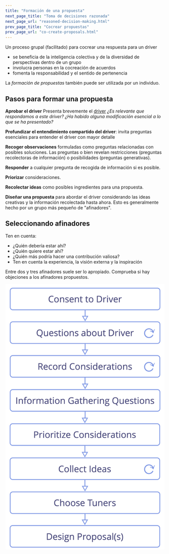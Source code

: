 ```yaml
---
title: "Formación de una propuesta"
next_page_title: "Toma de decisiones razonada"
next_page_url: "reasoned-decision-making.html"
prev_page_title: "Cocrear propuestas"
prev_page_url: "co-create-proposals.html"
---
```



<div class="card summary"><div class="card-body">Un proceso grupal (facilitado) para cocrear una respuesta para un driver
</div></div>

-   se beneficia de la inteligencia colectiva y de la diversidad de perspectivas dentro de un grupo
-   involucra personas en la cocreación de acuerdos
-   fomenta la responsabilidad y el sentido de pertenencia

La _formación de propuestas_ también puede ser utilizada por un individuo.

## Pasos para formar una propuesta

**Aprobar el driver** Presenta brevemente el <a href="glossary.html#entry-organizational-driver" class="glossary-tooltip" data-toggle="tooltip" title="Motivante de la organización: Un motivante es la razón de una persona o grupo para responder a una situación específica. Un motivante es considerado un **motivante organizacional** si responder a este ayudaría a la organización generar valor, eliminar desperdicio o evitar consecuencias no deseadas.">driver</a> _¿Es relevante que respondamos a este driver? ¿Ha habido alguna modificación esencial a lo que se ha presentado?_

**Profundizar el entendimiento compartido del driver**: invita preguntas esenciales para entender  el driver con mayor detalle

**Recoger observaciones** formuladas como preguntas relacionadas con posibles soluciones.  Las preguntas o bien revelan restricciones (preguntas recolectoras de información) o posibilidades (preguntas generativas).

**Responder** a cualquier pregunta de recogida de información si es posible.

**Priorizar** consideraciones.

**Recolectar ideas** como posibles ingredientes para una propuesta.

**Diseñar una propuesta** para abordar el driver considerando las ideas creativas y la información recolectada hasta ahora. Esto es generalmente hecho por un grupo más pequeño de "afinadores".

## Seleccionando afinadores

Ten en cuenta:

-   ¿Quién debería estar ahí?
-   ¿Quién quiere estar ahí?
-   ¿Quién más podría hacer una contribución valiosa?
-   Ten en cuenta la experiencia, la visión externa y la inspiración

Entre dos y tres afinadores suele ser lo apropiado. Comprueba si hay objeciones a los afinadores propuestos.

![Proceso de formación de una propuesta](img/agreements/proposal-forming.png)
